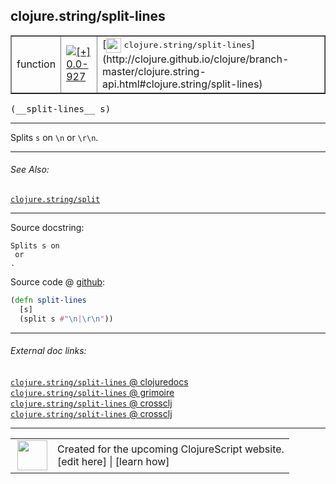 ## clojure.string/split-lines



 <table border="1">
<tr>
<td>function</td>
<td><a href="https://github.com/cljsinfo/cljs-api-docs/tree/0.0-927"><img valign="middle" alt="[+] 0.0-927" title="Added in 0.0-927" src="https://img.shields.io/badge/+-0.0--927-lightgrey.svg"></a> </td>
<td>
[<img height="24px" valign="middle" src="http://i.imgur.com/1GjPKvB.png"> <samp>clojure.string/split-lines</samp>](http://clojure.github.io/clojure/branch-master/clojure.string-api.html#clojure.string/split-lines)
</td>
</tr>
</table>


 <samp>
(__split-lines__ s)<br>
</samp>

---

Splits `s` on `\n` or `\r\n`.



---


###### See Also:

[`clojure.string/split`](../clojure.string/split.md)<br>

---


Source docstring:

```
Splits s on 
 or 
.
```


Source code @ [github](https://github.com/clojure/clojurescript/blob/r2080/src/cljs/clojure/string.cljs#L127-L130):

```clj
(defn split-lines
  [s]
  (split s #"\n|\r\n"))
```

<!--
Repo - tag - source tree - lines:

 <pre>
clojurescript @ r2080
└── src
    └── cljs
        └── clojure
            └── <ins>[string.cljs:127-130](https://github.com/clojure/clojurescript/blob/r2080/src/cljs/clojure/string.cljs#L127-L130)</ins>
</pre>

-->

---



###### External doc links:

[`clojure.string/split-lines` @ clojuredocs](http://clojuredocs.org/clojure.string/split-lines)<br>
[`clojure.string/split-lines` @ grimoire](http://conj.io/store/v1/org.clojure/clojure/1.7.0-beta3/clj/clojure.string/split-lines/)<br>
[`clojure.string/split-lines` @ crossclj](http://crossclj.info/fun/clojure.string/split-lines.html)<br>
[`clojure.string/split-lines` @ crossclj](http://crossclj.info/fun/clojure.string.cljs/split-lines.html)<br>

---

 <table>
<tr><td>
<img valign="middle" align="right" width="48px" src="http://i.imgur.com/Hi20huC.png">
</td><td>
Created for the upcoming ClojureScript website.<br>
[edit here] | [learn how]
</td></tr></table>

[edit here]:https://github.com/cljsinfo/cljs-api-docs/blob/master/cljsdoc/clojure.string/split-lines.cljsdoc
[learn how]:https://github.com/cljsinfo/cljs-api-docs/wiki/cljsdoc-files

<!--

This information was too distracting to show to readers, but I'll leave it
commented here since it is helpful to:

- pretty-print the data used to generate this document
- and show how to retrieve that data



The API data for this symbol:

```clj
{:description "Splits `s` on `\\n` or `\\r\\n`.",
 :ns "clojure.string",
 :name "split-lines",
 :signature ["[s]"],
 :history [["+" "0.0-927"]],
 :type "function",
 :related ["clojure.string/split"],
 :full-name-encode "clojure.string/split-lines",
 :source {:code "(defn split-lines\n  [s]\n  (split s #\"\\n|\\r\\n\"))",
          :title "Source code",
          :repo "clojurescript",
          :tag "r2080",
          :filename "src/cljs/clojure/string.cljs",
          :lines [127 130]},
 :full-name "clojure.string/split-lines",
 :clj-symbol "clojure.string/split-lines",
 :docstring "Splits s on \n or \r\n."}

```

Retrieve the API data for this symbol:

```clj
;; from Clojure REPL
(require '[clojure.edn :as edn])
(-> (slurp "https://raw.githubusercontent.com/cljsinfo/cljs-api-docs/catalog/cljs-api.edn")
    (edn/read-string)
    (get-in [:symbols "clojure.string/split-lines"]))
```

-->
